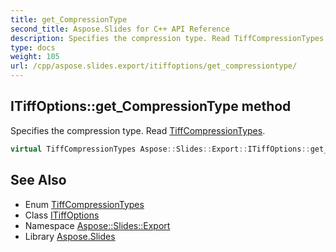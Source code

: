 ```yaml
---
title: get_CompressionType
second_title: Aspose.Slides for C++ API Reference
description: Specifies the compression type. Read TiffCompressionTypes.
type: docs
weight: 105
url: /cpp/aspose.slides.export/itiffoptions/get_compressiontype/
---
```

## ITiffOptions::get_CompressionType method


Specifies the compression type. Read [TiffCompressionTypes](../../tiffcompressiontypes/).

```cpp
virtual TiffCompressionTypes Aspose::Slides::Export::ITiffOptions::get_CompressionType()=0
```

## See Also

* Enum [TiffCompressionTypes](../../tiffcompressiontypes/)
* Class [ITiffOptions](../)
* Namespace [Aspose::Slides::Export](../../)
* Library [Aspose.Slides](../../../)
